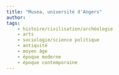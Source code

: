 ```yaml
---
title: "Musea, université d'Angers"
author: 
tags:
    - histoire/civilisation/archéologie
    - arts
    - sociologie/science politique
    - antiquité
    - moyen âge
    - époque moderne
    - époque contemporaine
---
```

